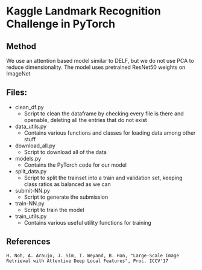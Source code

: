 # Kaggle Landmark Recognition Challenge in PyTorch

## Method
We use an attention based model similar to DELF, but we do not use PCA to reduce dimensionality. The model uses pretrained ResNet50 weights on ImageNet


## Files:
* clean_df.py
  * Script to clean the dataframe by checking every file is there and openable, deleting all the entries that do not exist
* data_utils.py
  * Contains various functions and classes for loading data among other stuff
* download_all.py
  * Script to download all of the data
* models.py
  * Contains the PyTorch code for our model
* split_data.py
  * Script to split the trainset into a train and validation set, keeping class ratios as balanced as we can
* submit-NN.py
  * Script to generate the submission
* train-NN.py
  * Script to train the model
* train_utils.py
  * Contains various useful utility functions for training

## References

```H. Noh, A. Araujo, J. Sim, T. Weyand, B. Han, "Large-Scale Image Retrieval with Attentive Deep Local Features", Proc. ICCV'17```

